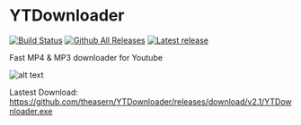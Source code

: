 # YTDownloader
[![Build Status](https://travis-ci.org/theasern/YTDownloader.svg?branch=master)](https://travis-ci.org/theasern/YTDownloader) 
[![Github All Releases](https://img.shields.io/github/downloads/theasern/YTDownloader/total.svg)](https://github.com/theasern/YTDownloader/releases/latest)
[![Latest release](https://img.shields.io/github/release/theasern/YTDownloader.svg)](https://github.com/theasern/YTDownloader/releases/latest)


Fast MP4 & MP3 downloader for Youtube

![alt text](https://raw.githubusercontent.com/theasern/YTDownloader/master/YTDownloader/yt.png)

Lastest Download: https://github.com/theasern/YTDownloader/releases/download/v2.1/YTDownloader.exe
